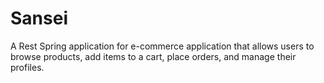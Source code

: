 # Sansei
A Rest Spring application for e-commerce application that allows users to browse products, add items to a cart, place orders, and manage their profiles.
